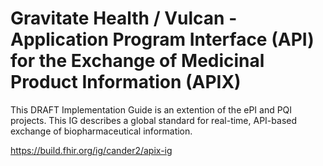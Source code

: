 # Gravitate Health / Vulcan - Application Program Interface (API) for the Exchange of Medicinal Product Information (APIX)
This DRAFT Implementation Guide is an extention of the ePI and PQI projects. This IG describes a global standard for real-time, API-based exchange of biopharmaceutical information.

https://build.fhir.org/ig/cander2/apix-ig

